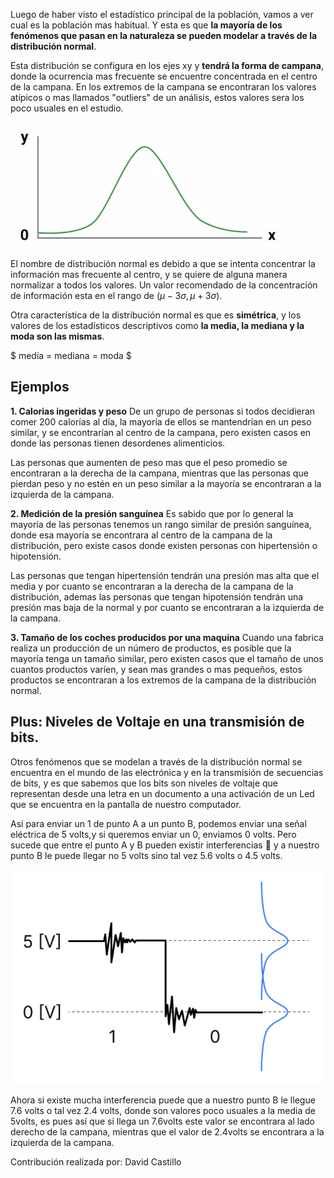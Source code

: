 Luego de haber visto el estadístico principal de la población, vamos a ver cual es la población mas habitual. Y esta es que **la mayoría de los fenómenos que pasan en la naturaleza se pueden modelar a través de la distribución normal**.

Esta distribución se configura en los ejes xy y **tendrá la forma de campana**, donde la ocurrencia mas frecuente se encuentre concentrada en el centro de la campana. En los extremos de la campana se encontraran los valores atípicos o mas llamados "outliers" de un análisis, estos valores sera los poco usuales en el estudio.  

![](img/distribucion_normal.png)

El nombre de distribución normal es debido a que se intenta concentrar la información mas frecuente al centro, y se quiere de alguna manera normalizar a todos los valores. Un valor recomendado de la concentración de información esta en el rango de $(\mu-3\sigma,\mu+3\sigma)$.

Otra característica de la distribución normal es que es **simétrica**, y los valores de los estadísticos descriptivos como **la media, la mediana y la moda son las mismas**.

$
media = mediana = moda
$

## Ejemplos

**1. Calorias ingeridas y peso**
De un grupo de personas si todos decidieran comer 200 calorías al día, la mayoría de  ellos se mantendrían en un peso similar, y se encontrarían al centro de la campana, pero existen casos en donde las personas tienen desordenes alimenticios.

Las personas que aumenten de peso mas que el peso promedio se encontraran a la derecha de la campana, mientras que las personas que pierdan peso y no estén en un peso similar a la mayoría se encontraran a la izquierda de la campana.

**2. Medición de la presión sanguínea**
Es sabido que por lo general la mayoría de las personas tenemos un rango similar de presión sanguínea, donde esa mayoría se encontrara al centro de la campana de la distribución, pero existe casos donde existen personas con hipertensión o hipotensión.

Las personas que tengan hipertensión tendrán una presión mas alta que el media y por cuanto se encontraran a la derecha de la campana de la distribución, ademas las personas que tengan hipotensión tendrán una presión mas baja de la normal y por cuanto se encontraran a la izquierda de la campana.

**3. Tamaño de los coches producidos por una maquina**
Cuando una fabrica realiza un producción de un número de productos, es posible que la mayoría tenga un tamaño similar, pero existen casos que el tamaño de unos cuantos productos varíen, y sean mas grandes o mas pequeños, estos productos se encontraran a los extremos de la campana de la distribución normal.

## Plus: Niveles de Voltaje en una transmisión de bits.

Otros fenómenos que se modelan a través de la distribución normal se encuentra en el mundo de las electrónica y en la transmisión de secuencias de bits, y es que sabemos que los bits son niveles de voltaje que representan desde una letra en un documento a una activación de un Led que se encuentra en la pantalla de nuestro computador.

Así para enviar un 1 de punto A a un punto B, podemos enviar una señal eléctrica de 5 volts,y si queremos enviar un 0, enviamos 0 volts. Pero sucede que entre el punto A y B pueden existir interferencias 🤯 y a nuestro punto B le puede llegar no 5 volts sino tal vez 5.6 volts o 4.5 volts.

![](img/bits_distribucion.jpg)

Ahora si existe mucha interferencia puede que a nuestro punto B le llegue 7.6 volts o tal vez 2.4 volts, donde son valores poco usuales a la media de 5volts, es pues así que si llega un 7.6volts este valor se encontrara al lado derecho de la campana, mientras que el valor de 2.4volts se encontrara a la izquierda de la campana.

Contribución realizada por: David Castillo
